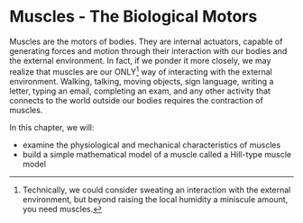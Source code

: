 # Muscles - The Biological Motors

Muscles are the motors of bodies. They are internal actuators, capable of generating forces and motion through their interaction with our bodies and the external environment. In fact, if we ponder it more closely, we may realize that muscles are our ONLY[^1] way of interacting with the external environment. Walking, talking, moving objects, sign language, writing a letter, typing an email, completing an exam, and any other activity that connects to the world outside our bodies requires the contraction of muscles.

In this chapter, we will:
* examine the physiological and mechanical characteristics of muscles
* build a simple mathematical model of a muscle called a Hill-type muscle model

[^1]: Technically, we could consider sweating an interaction with the external environment, but beyond raising the local humidity a miniscule amount, you need muscles.